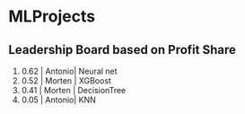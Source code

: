 # MLProjects


## Leadership Board based on Profit Share

1. 0.62 | Antonio| Neural net
2. 0.52 | Morten | XGBoost
3. 0.41 | Morten | DecisionTree
4. 0.05 | Antonio| KNN
